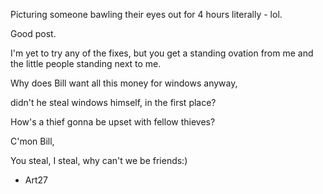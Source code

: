 Picturing someone bawling their eyes out for 4 hours literally - lol.  
  
Good post.  
  
I'm yet to try any of the fixes, but you get a standing ovation from me and the little people standing next to me.  
  
Why does Bill want all this money for windows anyway,  
  
didn't he steal windows himself, in the first place?  
  
How's a thief gonna be upset with fellow thieves?  
  
C'mon Bill,  
  
You steal, I steal, why can't we be friends:)  
  
- Art27